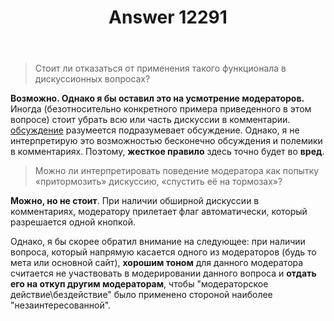 ﻿---
title: "Answer 12291"
se.owner.user_id: 337980
se.owner.display_name: "Anton Menshov"
se.owner.link: "https://ru.meta.stackoverflow.com/users/337980/anton-menshov"
se.answer_id: 12291
se.question_id: 12289
se.post_type: answer
se.is_accepted: False
---
<blockquote>
<p>Стоит ли отказаться от применения такого функционала в дискуссионных вопросах?</p>
</blockquote>
<p><strong>Возможно. Однако я бы оставил это на усмотрение модераторов.</strong> Иногда (безотносительно конкретного примера приведенного в этом вопросе) стоит убрать всю или часть дискуссии в комментарии. <a href="/questions/tagged/%d0%be%d0%b1%d1%81%d1%83%d0%b6%d0%b4%d0%b5%d0%bd%d0%b8%d0%b5" class="post-tag required-tag" title="показать вопросы с меткой [обсуждение]" aria-label="показать вопросы с меткой [обсуждение]" rel="tag" aria-labelledby="обсуждение-container">обсуждение</a> разумеется подразумевает обсуждение. Однако, я не интерпретирую это возможностью бесконечно обсуждения и полемики в комментариях. Поэтому, <strong>жесткое правило</strong> здесь точно будет во <strong>вред</strong>.</p>
<blockquote>
<p>Можно ли интерпретировать поведение модератора как попытку «притормозить» дискуссию, «спустить её на тормозах»?</p>
</blockquote>
<p><strong>Можно, но не стоит</strong>. При наличии обширной дискуссии в комментариях, модератору прилетает флаг автоматически, который разрешается одной кнопкой.</p>
<p>Однако, я бы скорее обратил внимание на следующее: при наличии вопроса, который напрямую касается одного из модераторов (будь то мета или основной сайт), <strong>хорошим тоном</strong> для данного модератора считается не участвовать в модерировании данного вопроса и <strong>отдать его на откуп другим модераторам</strong>, чтобы &quot;модераторское действие\бездействие&quot; было применено стороной наиболее &quot;незаинтересованной&quot;.</p>
